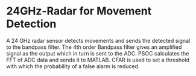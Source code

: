 # 24GHz-Radar for Movement Detection

A 24 GHz radar sensor detects movements and sends the detected signal to the bandpass filter.
The 4th order Bandpass filter gives an amplified signal as the output which in turn is sent to the ADC.
PSOC calculates the FFT of ADC data and sends it to MATLAB.
CFAR is used to set a threshold with which the probability of a false alarm is reduced.
